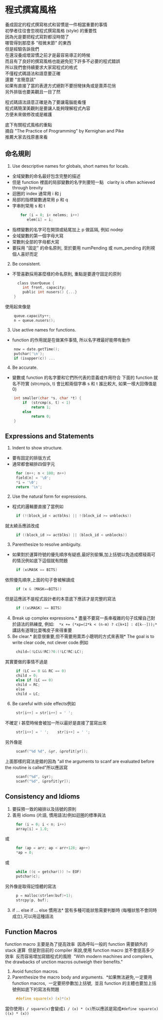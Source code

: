 # 程式撰寫風格 #
  
養成固定的程式撰寫格式和習慣是一件相當重要的事情  
初學者往往會忽視程式撰寫風格 (style) 的重要性  
因為光是要把程式寫對都沒時間了  
哪管得到那麼多 "枝微末節" 的東西  
但是經驗告訴我們  
在還沒養成壞習慣之前才是最容易導正的時候  
而且有了良好的撰寫風格也能避免犯下許多不必要的程式錯誤  
所以我們會持續要求大家寫程式的格式  
不僅程式碼語法和語意要正確  
還要 "言簡意該"  
如果有直接了當的表達方式絕對不要拐彎抹角或是賣弄花俏  
另外排版也要美觀且一目了然  
  
程式碼語法語意正確是為了要讓電腦能看懂  
程式碼簡潔美觀則是要讓人能夠理解程式內容  
方便未來做修改或是維護  
  
底下有關程式風格的重點  
摘自 "The Practice of Programming" by Kernighan and Pike  
推薦大家去找原書來看  
  ## 命名規則 ##
  1. Use descriptive names for globals, short names for locals. 
* 全域變數的命名最好包含完整的描述
* 但是 function 裡面的局部變數的名字則要短一點
  clarity is often achieved through brevity
* 迴圈的 index 通常用 i 和 j
* 局部的指標變數通常用 p 和 q
* 字串則常用 s 和 t  
```C
       for (i = 0; i< nelems; i++)  
          elem[i] = i;
```

* 指標變數的名字可在開頭或結尾加上 p 做區隔, 例如 nodep
* 全域變數的第一個字母大寫 
* 常數則全部的字母都大寫
* 要採用 "固定" 的命名原則, 至於要用 numPending 或 num_pending 的則視個人喜好而定


2. Be consistent.
* 不管喜歡採用甚麼樣的命名原則, 重點是要遵守固定的原則
```C
   　 class UserQueue {
        int front, capacity;
        public int nusers() {...}
    }
```
使用起來像是
```C
    queue.capacity++;
    n = queue.nusers();
```

3. Use active names for functions.
* function 的作用就是在做某件事情, 所以名字裡最好能帶有動作
```C
    now = date.getTime();
    putchar('\n');
    if (isupper(c)) ...
```

4. Be accurate.
* 變數或 function 的名字要和它們所代表的意義或作用符合
下面的 function 就名不符實
(strcmp(s, t) 會比較兩個字串 s 和 t 誰比較大, 如果一樣大回傳值是 0)
```C
    int smaller(char *s, char *t) {
        if  (strcmp(s, t) < 1)
            return 1;
        else
            return 0;
    }
```
##  Expressions and Statements  ##
1. Indent to show structure.  
* 要有固定的排版方式  
* 通常都會縮排四個字元    
```C
     for (n++; n < 100; n++)        
     field[n] = '\0';    
     *i = '\0';    
     return '\n';
```
2. Use the natural form for expressions.
* 程式的邏輯要直接了當例如    
```C
     if (!(block_id < actblks) || !(block_id >= unblocks))
```
就太繞舌應該改成    
```C
     if ((block_id >= actblks) || (block_id < unblocks))
```
3. Parenthesize to resolve ambiguity.
* 如果對於運算符號的優先順序有疑惑,最好別偷懶,加上括號以免造成模稜兩可的情況例如底下這個就有問題    
```C
     if (x&MASK == BITS)
```
依照優先順序,上面的句子會被解讀成    
```C
     if (x & (MASK==BITS))
```
但是這應該不是程式設計者的本意底下應該才是完整的寫法    
```C
     if ((x&MASK) == BITS)
```
4. Break up complex expressions.* 盡量不要寫一長串複雜的句子炫耀自己對於語法的熟練度, 例如:    ```*x += (*xp=(2*k < (n-m) ? c[k+1] : d[k--]));*```講話有道理比耍嘴皮子來得重要
5. Be clear.* 創意很重要,但不需要用賣弄小聰明的方式來表現* The goal is to write clear code, not clever code.例如    
```C
     child=(!LC&&!RC)?0:(!LC?RC:LC);
```
其實要做的事情不過是    
```C
     if (LC == 0 && RC == 0)        
     child = 0;    
     else if (LC == 0)        
     child = RC;    
     else        
     child = LC;
```
6. Be careful with side effects例如    
```C
     str[i++] = str[i++] = ' ';
```     
不確定 i 甚麼時候會被加一所以最好是直接了當寫出來    
```C
     str[i++] = ' ';    str[i++] = ' ';
```
另外像是    
```C
     scanf("%d %d", &yr, &profit[yr]);
```
上面那樣的寫法是錯的因為 "all the arguments to scanf are evaluated before the routine is called"所以應該寫 
```C
     scanf("%d", &yr);    
     scanf("%d", &profit[yr]);
```

## Consistency and Idioms ##

1. 要採預一致的縮排以及括號的原則  
2. 善用 idioms (片語, 慣用語法)例如迴圈的標準與法    
```C
     for (i = 0; i < n; i++)        
     array[i] = 1.0;
```      
或    
```C
     for (ap = arr; ap < arr+128; ap++)        
     *ap = 0;
```
或
```C
     while ((c = getchar()) != EOF)        
     putchar(c);
```
另外像是取得記憶體的寫法    
```C
     p = malloc(strlen(buf)+1);    
     strcpy(p, buf);
```
3. if ... else if ... else 慣用法* 當有多種可能狀態需要判斷時 (每種狀態不會同時成立),可以用這種語法

## Function Macros ##

function macro 主要是為了提高效率  
因為呼叫一般的 function 需要額外的 stack 運算  
但是對目前的 compiler 來說,使用 function macro 並不會提高多少效率  
反而容易增加寫錯程式的風險  
"With modern machines and compilers, the drawbacks of unction macros outweigh their benefits."
1. Avoid function macros.  
2. Parenthesize the macro body and arguments.  
*如果無法避免,一定要用 function macros,  
一定要把參數加上括號,  
並且 function 的主體也要加上括號例如底下的寫法有問題    
```C
     #define square(x) (x)*(x)
```
當你使用```1 / square(x)```會變成```1 / (x) * (x)```所以應該是寫成```#define square(x) ((x) * (x))```
